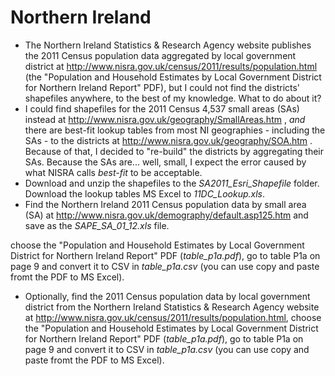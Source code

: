 Northern Ireland
================
- The Northern Ireland Statistics & Research Agency website publishes the 2011 Census population data aggregated by local government district at http://www.nisra.gov.uk/census/2011/results/population.html (the "Population and Household Estimates by Local Government District for Northern Ireland Report" PDF), but I could not find the districts' shapefiles anywhere, to the best of my knowledge. What to do about it?
- I could find shapefiles for the 2011 Census 4,537 small areas (SAs) instead at http://www.nisra.gov.uk/geography/SmallAreas.htm , _and_ there are best-fit lookup tables from most NI geographies - including the SAs - to the districts at http://www.nisra.gov.uk/geography/SOA.htm . Because of that, I decided to "re-build" the districts by aggregating their SAs. Because the SAs are... well, small, I expect the error caused by what NISRA calls _best-fit_ to be acceptable.
- Download and unzip the shapefiles to the _SA2011_Esri_Shapefile_ folder. Download the lookup tables MS Excel to _11DC_Lookup.xls_.
- Find the Northern Ireland 2011 Census population data by small area (SA) at http://www.nisra.gov.uk/demography/default.asp125.htm and save as the _SAPE_SA_01_12.xls_ file.





 choose the "Population and Household Estimates by Local Government District for Northern Ireland Report" PDF  (_table_p1a.pdf_), go to table P1a on page 9 and convert it to CSV in _table_p1a.csv_ (you can use copy and paste fromt the PDF to MS Excel).




- Optionally, find the 2011 Census population data by local government district from the Northern Ireland Statistics & Research Agency website at http://www.nisra.gov.uk/census/2011/results/population.html, choose the "Population and Household Estimates by Local Government District for Northern Ireland Report" PDF  (_table_p1a.pdf_), go to table P1a on page 9 and convert it to CSV in _table_p1a.csv_ (you can use copy and paste fromt the PDF to MS Excel).
